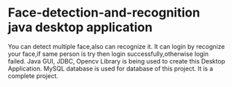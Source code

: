 # Face-detection-and-recognition java desktop application
You can detect multiple face,also can recognize it.
It can login by recognize your face,if same person is try then login successfully,otherwise login failed.
Java GUI, JDBC, Opencv Library is being used to create this Desktop Application.
MySQL database is used for database of this project. 
It is a complete project.
